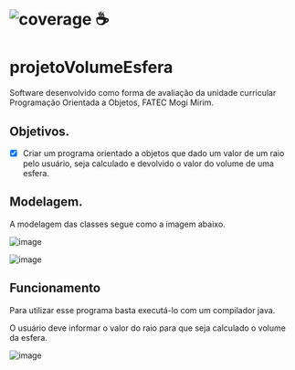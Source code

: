 # ![coverage](https://img.shields.io/badge/JAVA-100%25-blue) ☕
# projetoVolumeEsfera
Software desenvolvido como forma de avaliação da unidade curricular Programação Orientada a Objetos, FATEC Mogi Mirim.

## Objetivos.
- [x] Criar um programa orientado a objetos que dado um valor de um raio pelo usuário, seja calculado e devolvido o valor do volume de uma esfera.

## Modelagem.
A modelagem das classes segue como a imagem abaixo.

![image](https://user-images.githubusercontent.com/49002375/112778294-964b5180-901a-11eb-9838-b216e6ae4c0a.png)

![image](https://user-images.githubusercontent.com/49002375/112778265-83d11800-901a-11eb-94e9-fe6b034476c9.png)

## Funcionamento
<p>Para utilizar esse programa basta executá-lo com um compilador java.</p>
O usuário deve informar o valor do raio para que seja calculado o volume da esfera.

![image](https://user-images.githubusercontent.com/49002375/112778428-e75b4580-901a-11eb-9f10-0ad4a7762ab9.png)
